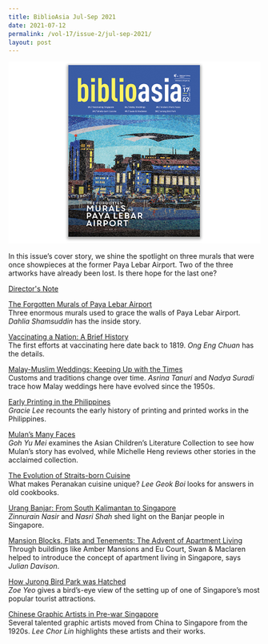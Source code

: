 ```yaml
---
title: BiblioAsia Jul-Sep 2021
date: 2021-07-12
permalink: /vol-17/issue-2/jul-sep-2021/
layout: post
---
```

<img src="/images/Vol-17-issue-2/cover.jpg">

In this issue’s cover story, we shine the spotlight on three murals that were once showpieces at the former Paya Lebar Airport. Two of the three artworks have already been lost. Is there hope for the last one?

[Director's Note](/vol-17/issue-2/jul-sep-2021/director-note)

[The Forgotten Murals of Paya Lebar Airport](/vol-17/issue-2/jul-sep-2021/murals)<br>Three enormous murals used to grace the walls of Paya Lebar Airport. *Dahlia Shamsuddin* has the inside story.

[Vaccinating a Nation: A Brief History](/vol-17/issue-2/jul-sep-2021/vaccinating-nation)<br>The first efforts at vaccinating here date back to 1819. *Ong Eng Chuan* has the details.

[Malay-Muslim Weddings: Keeping Up with the Times](/vol-17/issue-2/jul-sep-2021/malay-weddings)<br>Customs and traditions change over time. *Asrina Tanuri* and *Nadya Suradi* trace how Malay weddings here have evolved since the 1950s.

[Early Printing in the Philippines](/vol-17/issue-2/jul-sep-2021/early-printing)<br>*Gracie Lee* recounts the early history of printing and printed works in the Philippines.

[Mulan’s Many Faces](/vol-17/issue-2/jul-sep-2021/mulan-many-faces)<br>*Goh Yu Mei* examines the Asian Children’s Literature Collection to see how Mulan’s story has evolved, while Michelle Heng reviews other stories in the acclaimed collection.

[The Evolution of Straits-born Cuisine](/vol-17/issue-2/jul-sep-2021/straitsborncuisine)<br>What makes Peranakan cuisine unique? *Lee Geok Boi* looks for answers in old cookbooks.

[Urang Banjar: From South Kalimantan to Singapore](/vol-17/issue-2/jul-sep-2021/urangbanjar)<br>*Zinnurain Nasir* and *Nasri Shah* shed light on the Banjar people in Singapore.

[Mansion Blocks, Flats and Tenements: The Advent of Apartment Living](/vol-17/issue-2/jul-sep-2021/swanandmaclaren)<br>Through buildings like Amber Mansions and Eu Court, Swan & Maclaren helped to introduce the concept of apartment living in Singapore, says *Julian Davison*.

[How Jurong Bird Park was Hatched](/vol-17/issue-2/jul-sep-2021/jurong-bird-park)<br>*Zoe Yeo* gives a bird’s-eye view of the setting up of one of Singapore’s most popular tourist attractions.

[Chinese Graphic Artists in Pre-war Singapore](/vol-17/issue-2/jul-sep-2021/chinese-artists)<br>Several talented graphic artists moved from China to Singapore from the 1920s. *Lee Chor Lin* highlights these artists and their works.
